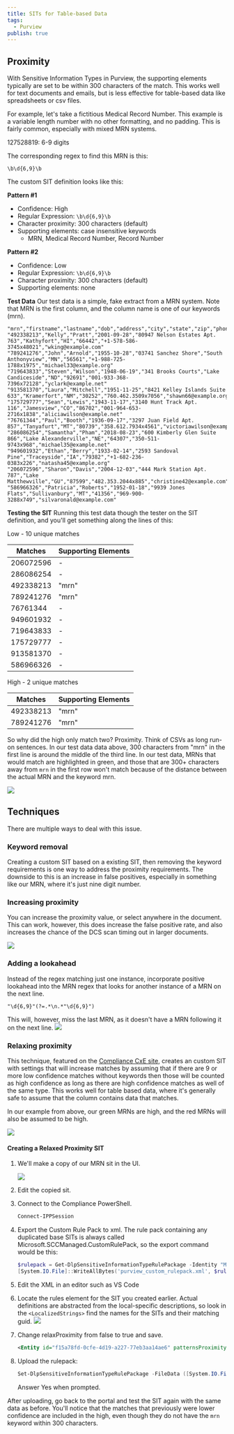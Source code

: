 ```yaml
---
title: SITs for Table-based Data
tags:
  - Purview
publish: true
---
```


## Proximity
With Sensitive Information Types in Purview, the supporting elements typically are set to be within 300 characters of the match. This works well for text documents and emails, but is less effective for table-based data like spreadsheets or csv files.

For example, let's take a fictitious Medical Record Number. This example is a variable length number with no other formatting, and no padding. This is fairly common, especially with mixed MRN systems.

127528819: 6-9 digits

The corresponding regex to find this MRN is this:
``` regex
\b\d{6,9}\b
```

The custom SIT definition looks like this:

**Pattern #1**

- Confidence: High
- Regular Expression: `\b\d{6,9}\b`
- Character proximity: 300 characters (default)
- Supporting elements: case insensitive keywords
	- MRN, Medical Record Number, Record Number

**Pattern #2**

- Confidence: Low
- Regular Expression: `\b\d{6,9}\b`
- Character proximity: 300 characters (default)
- Supporting elements: none

**Test Data**
Our test data is a simple, fake extract from a MRN system. Note that MRN is the first column, and the column name is one of our keywords (mrn).

``` csv
"mrn","firstname","lastname","dob","address","city","state","zip","phone","email"
"492338213","Kelly","Pratt","2001-09-28","80947 Nelson Estates Apt. 763","Kathyfort","HI","66442","+1-578-586-3745x48021","wking@example.com"
"789241276","John","Arnold","1955-10-28","03741 Sanchez Shore","South Anthonyview","MN","56561","+1-988-725-1788x1975","michael33@example.org"
"719643833","Steven","Wilson","1948-06-19","341 Brooks Courts","Lake Candiceside","ND","92691","001-933-368-7396x72128","yclark@example.net"
"913581370","Laura","Mitchell","1951-11-25","8421 Kelley Islands Suite 633","Kramerfort","NM","30252","760.462.3509x7056","shawn66@example.org"
"175729777","Sean","Lewis","1943-11-17","3140 Hunt Track Apt. 116","Jamesview","CO","86702","001-964-653-2716x1838","aliciawilson@example.net"
"76761344","Paul","Booth","1936-09-17","3297 Juan Field Apt. 857","Tanyafurt","MT","80739","358.612.7934x4561","victoriawilson@example.com"
"286086254","Samantha","Pham","2018-08-23","600 Kimberly Glen Suite 866","Lake Alexanderville","NE","64307","350-511-9743x968","michael35@example.net"
"949601932","Ethan","Berry","1933-02-14","2593 Sandoval Pine","Traceyside","IA","79382","+1-682-236-0383x226","natasha45@example.org"
"206072596","Sharon","Davis","2004-12-03","444 Mark Station Apt. 787","Lake Matthewville","GU","87599","482.353.2044x885","christine42@example.com"
"586966326","Patricia","Roberts","1952-01-18","9939 Jones Flats","Sullivanbury","MT","41356","969-900-3288x749","silvaronald@example.com"
```

**Testing the SIT**
Running this test data though the tester on the SIT definition, and you'll get something along the lines of this:

Low - 10 unique matches

|Matches   |Supporting Elements |
| --------- | ------------------- |
| 206072596 | -                   |
| 286086254 | -                   |
| 492338213 | "mrn"               |
| 789241276 | "mrn"               |
| 76761344  | -                   |
| 949601932 | -                   |
| 719643833 | -                   |
| 175729777 | -                   |
| 913581370 | -                   |
| 586966326 | -                   |


High - 2 unique matches

|Matches   |Supporting Elements |
| --------- | ------------------- |
| 492338213 | "mrn"               |
| 789241276 | "mrn"               |

So why did the high only match two? Proximity. Think of CSVs as long run-on sentences. In our test data data above, 300 characters from "mrn" in the first line is around the middle of the third line. In our test data, MRNs that would match are highlighted in green, and those that are 300+ characters away from `mrn` in the first row won't match because of the distance between the actual MRN and the keyword mrn.

![](./elements/purview_sit_distance-2.png)


## Techniques
There are multiple ways to deal with this issue.

### Keyword removal

Creating a custom SIT based on a existing SIT, then removing the keyword requirements is one way to address the proximity requirements. The downside to this is an increase in false positives, especially in something like our MRN, where it's just nine digit number.

### Increasing proximity

You can increase the proximity value, or select anywhere in the document. This can work, however, this does increase the false positive rate, and also increases the chance of the DCS scan timing out in larger documents.

![](./elements/purview_sit_proximity_unlimited.png)

### Adding a lookahead
Instead of the regex matching just one instance, incorporate positive lookahead into the MRN regex that looks for another instance of a MRN on the next line.

``` regex
"\d{6,9}"(?=.*\n.*"\d{6,9}")
```

This will, however, miss the last MRN, as it doesn't have a MRN following it on the next line.
![](./elements/purview_sit_regex_lookahead.png)


### Relaxing proximity

This technique, featured on the [Compliance CxE site](https://microsoft.github.io/ComplianceCxE/), creates an custom SIT with settings that will increase matches by assuming that if there are 9 or more low confidence matches without keywords then those will be counted as high confidence as long as there are high confidence matches as well of the same type. This works well for table based data, where it's generally safe to assume that the column contains data that matches.

In our example from above, our green MRNs are high, and the red MRNs will also be assumed to be high.

![](./elements/purview_sit_distance_relax.png)

#### Creating a Relaxed Proximity SIT

1. We'll make a copy of our MRN sit in the UI.

    ![](./elements/purview_copy_sit-1.png)
2. Edit the copied sit.
3. Connect to the Compliance PowerShell.
    ``` Powershell
    Connect-IPPSession
    ```
4. Export the Custom Rule Pack to xml. The rule pack containing any duplicated base SITs is always called Microsoft.SCCManaged.CustomRulePack, so the export command would be this:
    ``` Powershell
    $rulepack = Get-DlpSensitiveInformationTypeRulePackage -Identity "Microsoft.SCCManaged.CustomRulePack"
    [System.IO.File]::WriteAllBytes('purview_custom_rulepack.xml', $rulepack.SerializedClassificationRuleCollection)
    ```
5. Edit the XML in an editor such as VS Code
6. Locate the rules element for the SIT you created earlier. Actual definitions are abstracted from the local-specific descriptions, so look in the ```<LocalizedStrings>``` find the names for the SITs and their matching guid.  ![](./elements/purview_sit_rulepack.png)
7. Change relaxProximity from false to true and save.
    ``` xml
    <Entity id="f15a78fd-0cfe-4d19-a227-77eb3aa14ae6" patternsProximity="300" recommendedConfidence="75" relaxProximity="true">
    ```
8. Upload the rulepack:
    ``` powershell
    Set-DlpSensitiveInformationTypeRulePackage -FileData ([System.IO.File]::ReadAllBytes(".\purview_custom_rulepack.xml"))
    ```
    Answer Yes when prompted.

After uploading, go back to the portal and test the SIT again with the same data as before. You'll notice that the matches that previously were lower confidence are included in the high, even though they do not have the `mrn` keyword within 300 characters.